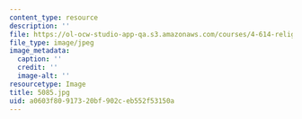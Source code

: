 ```yaml
---
content_type: resource
description: ''
file: https://ol-ocw-studio-app-qa.s3.amazonaws.com/courses/4-614-religious-architecture-and-islamic-cultures-fall-2002/a0603f80917320bf902ceb552f53150a_5085.jpg
file_type: image/jpeg
image_metadata:
  caption: ''
  credit: ''
  image-alt: ''
resourcetype: Image
title: 5085.jpg
uid: a0603f80-9173-20bf-902c-eb552f53150a
---
```

